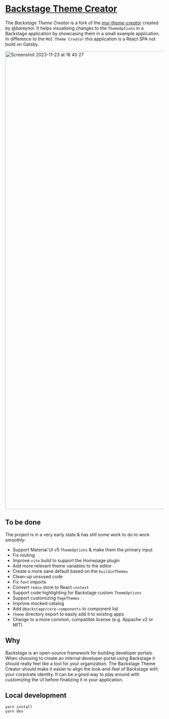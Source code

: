 # [Backstage Theme Creator](https://backstage-theme-creator.vercel.app)


The _Backstage Theme Creator_ is a fork of the [_mui-theme-creator_](https://github.com/bareynol/mui-theme-creator) created by @bareynol. It helps visualising changes to the `ThemeOptions` in a Backstage application by showcasing them in a small example application. In difference to the `MUI Theme Creator` this application is a React SPA not build on Gatsby.

<img width="1452" alt="Screenshot 2023-11-23 at 16 40 27" src="https://github.com/tudi2d/backstage-theme-creator/assets/8904624/d2439226-7b89-47d1-b212-0acea69412a7">


## To be done

The project is in a very early state & has still some work to do to work smoothly:

- Support Material UI v5 `ThemeOptions` & make them the primary input
- Fix routing
- Improve `vite` build to support the Homepage plugin
- Add more relevant theme variables to the editor
- Create a more sane default based on the `buildinThemes`
- Clean-up unsused code
- Fix `font` imports
- Convert `redux` store to React `context`
- Support code highlighting for Backstage custom `ThemeOptions`
- Support customizing `PageThemes`
- Improve mocked catalog
- Add `@backstage/core-components` to component list
- `theme` directory export to easily add it to existing apps
- Change to a more common, compatible license (e.g. Appache v2 or MIT)

## Why

Backstage is an open-source framework for building developer portals. When choosing to create an internal developer portal using Backstage it should really feel like a tool for your organization. The Backstage Theme Creator should make it easier to align the look-and-feel of Backstage with your corporate identity. It can be a good way to play around with customizing the UI before finalizing it in your application.

## Local development

```shell
yarn install
yarn dev
```
